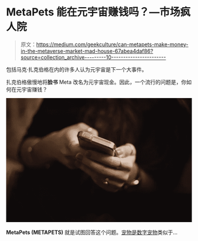 # MetaPets 能在元宇宙赚钱吗？—市场疯人院

> 原文：<https://medium.com/geekculture/can-metapets-make-money-in-the-metaverse-market-mad-house-67abea4daf86?source=collection_archive---------10----------------------->

包括马克·扎克伯格在内的许多人认为元宇宙是下一个大事件。

扎克伯格傲慢地将**脸书** Meta 改名为元宇宙现金。因此，一个流行的问题是，你如何在元宇宙赚钱？

![](img/121868a01f7b5fd5e7b88486f2519358.png)

**MetaPets (METAPETS)** 就是试图回答这个问题。[宠物是数字宠物](https://metapetscoin.com/)类似于…
